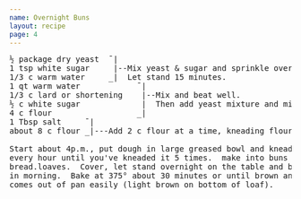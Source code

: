 ```yaml
---
name: Overnight Buns
layout: recipe
page: 4
---
```


<pre>
½ package dry yeast  ¯|
1 tsp white sugar     |--Mix yeast & sugar and sprinkle over water.
1/3 c warm water     _|  Let stand 15 minutes.
1 qt warm water            ¯|
1/3 c lard or shortening    |--Mix and beat well.
½ c white sugar             |  Then add yeast mixture and mix well.
4 c flour                  _|
1 Tbsp salt     ¯|
about 8 c flour _|---Add 2 c flour at a time, kneading flour in.

Start about 4p.m., put dough in large greased bowl and knead
every hour until you've kneaded it 5 times.  make into buns or
bread.loaves.  Cover, let stand overnight on the table and bake
in morning.  Bake at 375° about 30 minutes or until brown and
comes out of pan easily (light brown on bottom of loaf).
</pre>
